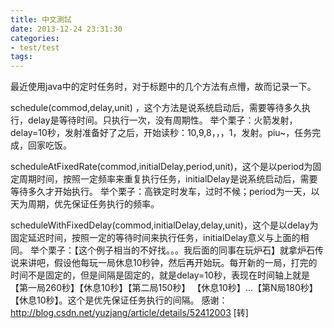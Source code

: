 ```yaml
---
title: 中文測試
date: 2013-12-24 23:31:30
categories:
- test/test
tags:
---
```


最近使用java中的定时任务时，对于标题中的几个方法有点懵，故而记录一下。

schedule(commod,delay,unit) ，这个方法是说系统启动后，需要等待多久执行，delay是等待时间。只执行一次，没有周期性。
举个栗子：火箭发射，delay=10秒，发射准备好了之后，开始读秒：10,9,8，，，1，发射。piu~，任务完成，回家吃饭。

scheduleAtFixedRate(commod,initialDelay,period,unit)，这个是以period为固定周期时间，按照一定频率来重复执行任务，initialDelay是说系统启动后，需要等待多久才开始执行。
举个栗子：高铁定时发车，过时不候；period为一天，以天为周期，优先保证任务执行的频率。

scheduleWithFixedDelay(commod,initialDelay,delay,unit)，这个是以delay为固定延迟时间，按照一定的等待时间来执行任务，initialDelay意义与上面的相同。
举个栗子：【这个例子相当的不好找。。。我后面的同事在玩炉石】就拿炉石传说来讲吧，假设他每玩一局休息10秒钟，然后再开始玩。每开新的一局，打完的时间不是固定的，但是间隔是固定的，就是delay=10秒，表现在时间轴上就是【第一局260秒】【休息10秒】【第二局150秒】 【休息10秒】...【第N局180秒】【休息10秒】。这个是优先保证任务执行的间隔。
感谢：http://blog.csdn.net/yuzjang/article/details/52412003
[转]
